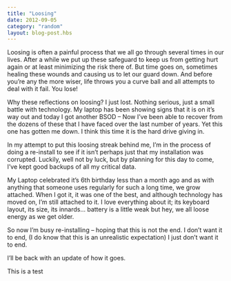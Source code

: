```yaml
---
title: "Loosing"
date: 2012-09-05
category: "random"
layout: blog-post.hbs
---
```

Loosing is often a painful process that we all go through several times in our lives. After a while we put up these safeguard to keep us from getting hurt again or at least minimizing the risk there of. But time goes on, sometimes healing these wounds and causing us to let our guard down. And before you’re any the more wiser, life throws you a curve ball and all attempts to deal with it fail. You lose! 


Why these reflections on loosing? I just lost. Nothing serious, just a small battle with technology. My laptop has been showing signs that it is on it’s way out and today I got another BSOD – Now I’ve been able to recover from the dozens of these that I have faced over the last number of years. Yet this one has gotten me down. I think this time it is the hard drive giving in.


In my attempt to put this loosing streak behind me, I’m in the process of doing a re-install to see if it isn’t perhaps just that my installation was corrupted.  Luckily, well not by luck, but by planning for this day to come, I’ve kept good backups of all my critical data. 


My Laptop celebrated it’s 6th birthday less than a month ago and as with anything that someone uses regularly for such a long time, we grow attached. When I got it, it was one of the best, and although technology has moved on, I’m still attached to it. I love everything about it; its keyboard layout, its size, its innards… battery is a little weak but hey, we all loose energy as we get older. 


So now I’m busy re-installing – hoping that this is not the end. I don’t want it to end, (I do know that this is an unrealistic expectation) I just don’t want it to end. 


I’ll be back with an update of how it goes.
                            
This is a test
